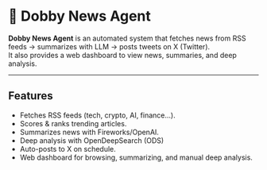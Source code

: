 # 🤖 Dobby News Agent

**Dobby News Agent** is an automated system that fetches news from RSS feeds → summarizes with LLM → posts tweets on X (Twitter).  
It also provides a web dashboard to view news, summaries, and deep analysis.

-------

## Features

- Fetches RSS feeds (tech, crypto, AI, finance...).
- Scores & ranks trending articles.
- Summarizes news with Fireworks/OpenAI.
- Deep analysis with OpenDeepSearch (ODS)
- Auto-posts to X on schedule.
- Web dashboard for browsing, summarizing, and manual deep analysis.


